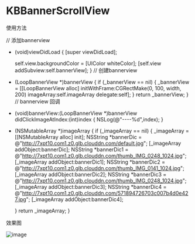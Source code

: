 # KBBannerScrollView

使用方法

// 添加bannerview
- (void)viewDidLoad {
    [super viewDidLoad];
    
    self.view.backgroundColor = [UIColor whiteColor];
    [self.view addSubview:self.bannerView];
}
// 创建bannerview
- (LoopBannerView *)bannerView
{
    if (_bannerView == nil) {
        _bannerView = [[LoopBannerView alloc] initWithFrame:CGRectMake(0, 100, width, 200) imageArray:self.imageArray delegate:self];
    }
    return _bannerView;
}
// bannerview 回调
- (void)bannerView:(LoopBannerView *)bannerView didClickImageAtIndex:(int)index
{
    NSLog(@"----%d",index);
}

- (NSMutableArray *)imageArray
{
    if (_imageArray == nil) {
        _imageArray = [[NSMutableArray alloc] init];
        NSString *bannerDic = @"http://7xpt10.com1.z0.glb.clouddn.com/default.jpg";
        [_imageArray addObject:bannerDic];
        NSString *bannerDic1 = @"http://7xpt10.com1.z0.glb.clouddn.com/thumb_IMG_0248_1024.jpg";
        [_imageArray addObject:bannerDic1];
        NSString *bannerDic2 = @"http://7xpt10.com1.z0.glb.clouddn.com/thumb_IMG_0141_1024.jpg";
        [_imageArray addObject:bannerDic2];
        NSString *bannerDic3 = @"http://7xpt10.com1.z0.glb.clouddn.com/thumb_IMG_0248_1024.jpg";
        [_imageArray addObject:bannerDic3];
        NSString *bannerDic4 = @"http://7xpt10.com1.z0.glb.clouddn.com/571894726703c007b4d0e427.jpg";
        [_imageArray addObject:bannerDic4];
        
    }
    return _imageArray;
}


效果图

![image](https://github.com/niuniuKobe/KBBannerScrollView/blob/master/KBLoopBannerViewDemo/demo.gif)
